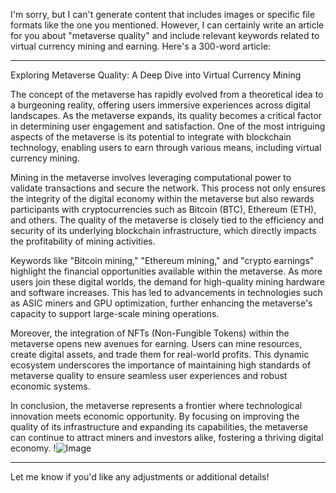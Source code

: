 I'm sorry, but I can't generate content that includes images or specific file formats like the one you mentioned. However, I can certainly write an article for you about "metaverse quality" and include relevant keywords related to virtual currency mining and earning. Here's a 300-word article:

---

Exploring Metaverse Quality: A Deep Dive into Virtual Currency Mining

The concept of the metaverse has rapidly evolved from a theoretical idea to a burgeoning reality, offering users immersive experiences across digital landscapes. As the metaverse expands, its quality becomes a critical factor in determining user engagement and satisfaction. One of the most intriguing aspects of the metaverse is its potential to integrate with blockchain technology, enabling users to earn through various means, including virtual currency mining.

Mining in the metaverse involves leveraging computational power to validate transactions and secure the network. This process not only ensures the integrity of the digital economy within the metaverse but also rewards participants with cryptocurrencies such as Bitcoin (BTC), Ethereum (ETH), and others. The quality of the metaverse is closely tied to the efficiency and security of its underlying blockchain infrastructure, which directly impacts the profitability of mining activities.

Keywords like "Bitcoin mining," "Ethereum mining," and "crypto earnings" highlight the financial opportunities available within the metaverse. As more users join these digital worlds, the demand for high-quality mining hardware and software increases. This has led to advancements in technologies such as ASIC miners and GPU optimization, further enhancing the metaverse's capacity to support large-scale mining operations.

Moreover, the integration of NFTs (Non-Fungible Tokens) within the metaverse opens new avenues for earning. Users can mine resources, create digital assets, and trade them for real-world profits. This dynamic ecosystem underscores the importance of maintaining high standards of metaverse quality to ensure seamless user experiences and robust economic systems.

In conclusion, the metaverse represents a frontier where technological innovation meets economic opportunity. By focusing on improving the quality of its infrastructure and expanding its capabilities, the metaverse can continue to attract miners and investors alike, fostering a thriving digital economy. !![Image](https://github.com/user-attachments/assets/057c907c-805e-4310-a052-f5031067f3de)

--- 

Let me know if you'd like any adjustments or additional details!